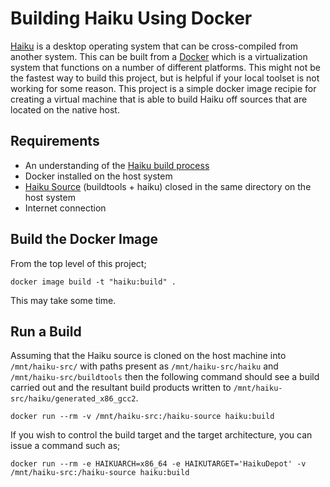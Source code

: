 # Building Haiku Using Docker

[Haiku](https://www.haiku-os.org/) is a desktop operating system that can be cross-compiled from another system.  This can be built from a [Docker](https://www.docker.org) which is a virtualization system that functions on a number of different platforms.  This might not be the fastest way to build this project, but is helpful if your local toolset is not working for some reason.  This project is a simple docker image recipie for creating a virtual machine that is able to build Haiku off sources that are located on the native host.

## Requirements

* An understanding of the [Haiku build process](https://www.haiku-os.org/guides/building)
* Docker installed on the host system
* [Haiku Source](https://www.haiku-os.org/guides/building/get-source-git) (buildtools + haiku) closed in the same directory on the host system
* Internet connection

## Build the Docker Image

From the top level of this project;

```
docker image build -t "haiku:build" .
```

This may take some time.

## Run a Build

Assuming that the Haiku source is cloned on the host machine into ```/mnt/haiku-src/``` with paths present as ```/mnt/haiku-src/haiku``` and ```/mnt/haiku-src/buildtools``` then the following command should see a build carried out and the resultant build products written to ```/mnt/haiku-src/haiku/generated_x86_gcc2```.

```
docker run --rm -v /mnt/haiku-src:/haiku-source haiku:build 
```

If you wish to control the build target and the target architecture, you can issue a command such as;

```
docker run --rm -e HAIKUARCH=x86_64 -e HAIKUTARGET='HaikuDepot' -v /mnt/haiku-src:/haiku-source haiku:build 
```
